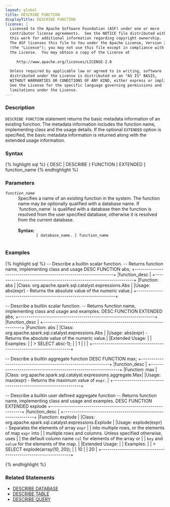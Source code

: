 ```yaml
---
layout: global
title: DESCRIBE FUNCTION
displayTitle: DESCRIBE FUNCTION
license: |
  Licensed to the Apache Software Foundation (ASF) under one or more
  contributor license agreements.  See the NOTICE file distributed with
  this work for additional information regarding copyright ownership.
  The ASF licenses this file to You under the Apache License, Version 2.0
  (the "License"); you may not use this file except in compliance with
  the License.  You may obtain a copy of the License at
 
     http://www.apache.org/licenses/LICENSE-2.0
 
  Unless required by applicable law or agreed to in writing, software
  distributed under the License is distributed on an "AS IS" BASIS,
  WITHOUT WARRANTIES OR CONDITIONS OF ANY KIND, either express or implied.
  See the License for the specific language governing permissions and
  limitations under the License.
---
```


### Description

`DESCRIBE FUNCTION` statement returns the basic metadata information of an
existing function. The metadata information includes the function name, implementing
class and the usage details.  If the optional `EXTENDED` option is specified, the basic
metadata information is returned along with the extended usage information.

### Syntax

{% highlight sql %}
{ DESC | DESCRIBE } FUNCTION [ EXTENDED ] function_name
{% endhighlight %}

### Parameters

<dl>
  <dt><code><em>function_name</em></code></dt>
  <dd>
    Specifies a name of an existing function in the system. The function name may be
    optionally qualified with a database name. If `function_name` is qualified with
    a database then the function is resolved from the user specified database, otherwise
    it is resolved from the current database.<br><br>
    <b>Syntax:</b>
      <code>
        [ database_name. ] function_name
      </code>
  </dd>
</dl>

### Examples

{% highlight sql %}
-- Describe a builtin scalar function.
-- Returns function name, implementing class and usage
DESC FUNCTION abs;
+-------------------------------------------------------------------+
|function_desc                                                      |
+-------------------------------------------------------------------+
|Function: abs                                                      |
|Class: org.apache.spark.sql.catalyst.expressions.Abs               |
|Usage: abs(expr) - Returns the absolute value of the numeric value.|
+-------------------------------------------------------------------+

-- Describe a builtin scalar function.
-- Returns function name, implementing class and usage and examples.
DESC FUNCTION EXTENDED abs;
+-------------------------------------------------------------------+
|function_desc                                                      |
+-------------------------------------------------------------------+
|Function: abs                                                      |
|Class: org.apache.spark.sql.catalyst.expressions.Abs               |
|Usage: abs(expr) - Returns the absolute value of the numeric value.|
|Extended Usage:                                                    |
|    Examples:                                                      |
|      > SELECT abs(-1);                                            |
|       1                                                           |
|                                                                   |
+-------------------------------------------------------------------+

-- Describe a builtin aggregate function
DESC FUNCTION max;
+--------------------------------------------------------------+
|function_desc                                                 |
+--------------------------------------------------------------+
|Function: max                                                 |
|Class: org.apache.spark.sql.catalyst.expressions.aggregate.Max|
|Usage: max(expr) - Returns the maximum value of `expr`.       |
+--------------------------------------------------------------+

-- Describe a builtin user defined aggregate function
-- Returns function name, implementing class and usage and examples.
DESC FUNCTION EXTENDED explode
+---------------------------------------------------------------+
|function_desc                                                  |
+---------------------------------------------------------------+
|Function: explode                                              |
|Class: org.apache.spark.sql.catalyst.expressions.Explode       |
|Usage: explode(expr) - Separates the elements of array `expr`  |
| into multiple rows, or the elements of map `expr` into        |
| multiple rows and columns. Unless specified otherwise, uses   |
| the default column name `col` for elements of the array or    |
| `key` and `value` for the elements of the map.                |
|Extended Usage:                                                |
|    Examples:                                                  |
|      > SELECT explode(array(10, 20));                         |
|       10                                                      |
|       20                                                      |
+---------------------------------------------------------------+

{% endhighlight %}

### Related Statements

 * [DESCRIBE DATABASE](sql-ref-syntax-aux-describe-database.html)
 * [DESCRIBE TABLE](sql-ref-syntax-aux-describe-table.html)
 * [DESCRIBE QUERY](sql-ref-syntax-aux-describe-query.html)
